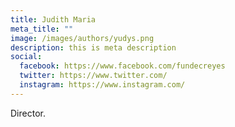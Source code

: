 ```yaml
---
title: Judith Maria
meta_title: ""
image: /images/authors/yudys.png
description: this is meta description
social:
  facebook: https://www.facebook.com/fundecreyes
  twitter: https://www.twitter.com/
  instagram: https://www.instagram.com/
---
```


Director.
